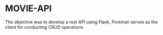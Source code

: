 # MOVIE-API
The objective was to develop a  rest API using Flask, Postman serves as the client for conducting CRUD operations